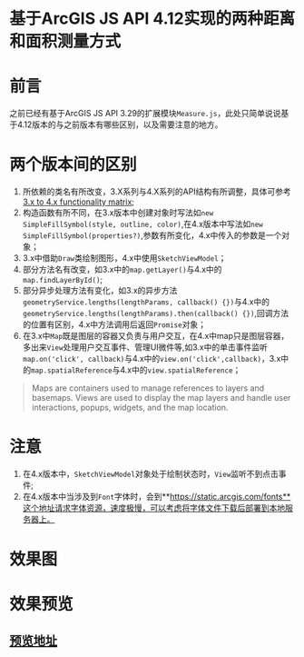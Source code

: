 # 基于ArcGIS JS API 4.12实现的两种距离和面积测量方式

# 前言

之前已经有基于ArcGIS JS API 3.29的扩展模块`Measure.js`，此处只简单说说基于4.12版本的与之前版本有哪些区别，以及需要注意的地方。

# 两个版本间的区别

1. 所依赖的类名有所改变，3.X系列与4.X系列的API结构有所调整，具体可参考[3.x to 4.x functionality matrix](https://developers.arcgis.com/javascript/latest/guide/functionality-matrix/);
2. 构造函数有所不同，在3.x版本中创建对象时写法如`new SimpleFillSymbol(style, outline, color)`,在4.x版本中写法如`new SimpleFillSymbol(properties?)`,参数有所变化，4.x中传入的参数是一个对象；
3. 3.x中借助`Draw`类绘制图形，4.x中使用`SketchViewModel`；
4. 部分方法名有改变，如3.x中的`map.getLayer()`与4.x中的`map.findLayerById()`;
5. 部分异步处理方法有变化，如3.x的异步方法`geometryService.lengths(lengthParams, callback() {})`与4.x中的`geometryService.lengths(lengthParams).then(callback() {})`,回调方法的位置有区别，4.x中方法调用后返回`Promise`对象；
6. 在3.x中`Map`既是图层的容器又负责与用户交互，在4.x中map只是图层容器，多出来`View`处理用户交互事件、管理UI微件等,如3.x中的单击事件监听`map.on('click', callback)`与4.x中的`view.on('click',callback)`，3.x中的`map.spatialReference`与4.x中的`view.spatialReference`；

> Maps are containers used to manage references to layers and basemaps. Views are used to display the map layers and handle user interactions, popups, widgets, and the map location.

# 注意

1. 在4.x版本中，`SketchViewModel`对象处于绘制状态时，`View`监听不到点击事件;
2. 在4.x版本中当涉及到`Font`字体时，会到**https://static.arcgis.com/fonts**这个地址请求字体资源，速度极慢，可以考虑将字体文件下载后部署到本地服务器上。

# 效果图

# 效果预览

## [预览地址]()